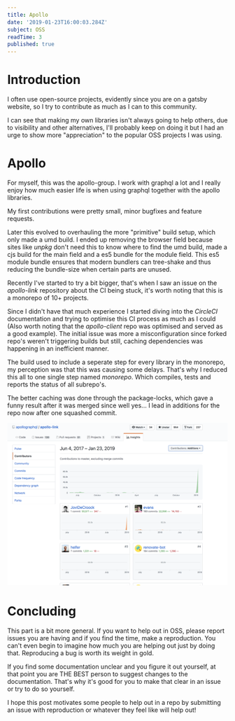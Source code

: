 ```yaml
---
title: Apollo
date: '2019-01-23T16:00:03.284Z'
subject: OSS
readTime: 3
published: true
---
```


# Introduction

I often use open-source projects, evidently since you are
on a gatsby website, so I try to contribute as much as I
can to this community.

I can see that making my own libraries isn't always going
to help others, due to visibility and other alternatives,
I'll probably keep on doing it but I had an urge to show more
"appreciation" to the popular OSS projects I was using.

# Apollo

For myself, this was the apollo-group. I work with
graphql a lot and I really enjoy how much easier life is when
using graphql together with the apollo libraries.

My first contributions were pretty small, minor bugfixes and feature
requests.

Later this evolved to overhauling the more "primitive"
build setup, which only made a umd build.
I ended up removing the browser field because sites like _unpkg_ don't
need this to know where to find the umd build, made a cjs build for
the main field and a es5 bundle for the module field.
This es5 module bundle ensures that modern bundlers can
tree-shake and thus reducing the bundle-size when certain parts
are unused.

Recently I've started to try a bit bigger, that's when I
saw an issue on the _apollo-link_ repository about the CI being stuck,
it's worth noting that this is a monorepo of 10+ projects.

Since I didn't have that much experience I started diving into the
_CircleCI_ documentation and trying to optimise this CI process as
much as I could (Also worth noting that the _apollo-client_ repo
was optimised and served as a good example).
The initial issue was more a misconfiguration since forked repo's
weren't triggering builds but still, caching dependencies was happening
in an inefficient manner.

The build used to include a seperate step for every library in the monorepo,
my perception was that this was causing some delays. That's why I reduced this all to
one single step named _monorepo_. Which compiles, tests and reports the status
of all subrepo's.

The better caching was done through the package-locks, which gave a funny result
after it was merged since well yes... I lead in additions for the repo now after
one squashed commit.

![Screenshot showing additions after PR](./apolloLinkInsights.png)

# Concluding

This part is a bit more general. If you want to help out in OSS,
please report issues you are having and if you find the time, make
a reproduction. You can't even begin to imagine how much you are
helping out just by doing that.
Reproducing a bug is worth its weight in gold.

If you find some documentation unclear and you figure it out yourself,
at that point you are THE BEST person to suggest changes to the documentation.
That's why it's good for you to make that clear in an issue or try to do so yourself.

I hope this post motivates some people to help out in a repo by submitting
an issue with reproduction or whatever they feel like will help out!

